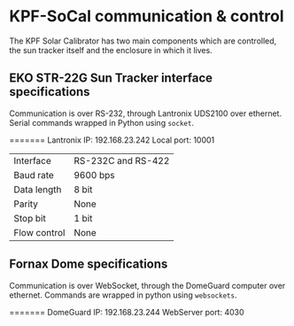 # KPF-SoCal communication & control

The KPF Solar Calibrator has two main components which are controlled, the sun tracker itself and the enclosure in which it lives.

## EKO STR-22G Sun Tracker interface specifications

Communication is over RS-232, through Lantronix UDS2100 over ethernet. Serial commands wrapped in Python using `socket`.

=======
Lantronix IP: 192.168.23.242
Local port: 10001

|                |                     |
|:---------------|:--------------------|
|Interface       | RS-232C and RS-422  |
|Baud rate       | 9600 bps            |
|Data length     | 8 bit               |
|Parity          | None                |
|Stop bit        | 1 bit               |
|Flow control    | None                |

## Fornax Dome specifications

Communication is over WebSocket, through the DomeGuard computer over ethernet. Commands are
wrapped in python using `websockets`.

=======
DomeGuard IP: 192.168.23.244
WebServer port: 4030 
